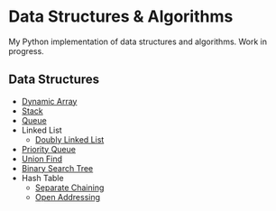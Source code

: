 # Data Structures & Algorithms
My Python implementation of data structures and algorithms. Work in progress.

## Data Structures
- [Dynamic Array](https://github.com/wuihee/data-structures-and-algorithms/blob/main/data-structures/dynamic_array.py)
- [Stack](https://github.com/wuihee/data-structures-and-algorithms/blob/main/data-structures/stack.py)
- [Queue](https://github.com/wuihee/data-structures-and-algorithms/blob/main/data-structures/queue.py)
- Linked List
  - [Doubly Linked List](https://github.com/wuihee/data-structures-and-algorithms/blob/main/data-structures/doubly_linked_list.py)
- [Priority Queue](https://github.com/wuihee/data-structures-and-algorithms/blob/main/data-structures/priority_queue.py)
- [Union Find](https://github.com/wuihee/data-structures-and-algorithms/blob/main/data-structures/union_find.py)
- [Binary Search Tree](https://github.com/wuihee/data-structures-and-algorithms/blob/main/data-structures/binary_search_tree.py)
- Hash Table
  - [Separate Chaining](https://github.com/wuihee/data-structures-and-algorithms/blob/main/data-structures/hashtable_separate_chaining.py)
  - [Open Addressing](https://github.com/wuihee/data-structures-and-algorithms/blob/main/data-structures/hashtable_open_addressing.py)
